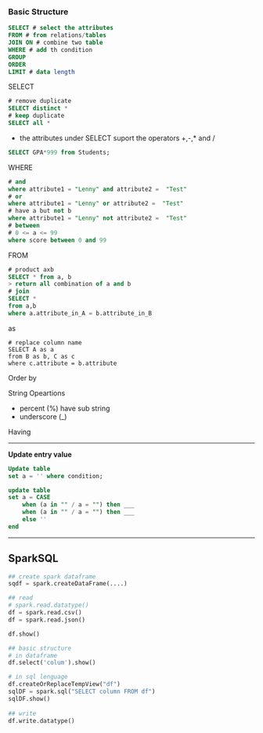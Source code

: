 ### Basic Structure

```sql
SELECT # select the attributes
FROM # from relations/tables
JOIN ON # combine two table
WHERE # add th condition
GROUP
ORDER
LIMIT # data length
```


SELECT

```sql
# remove duplicate
SELECT distinct *
# keep duplicate
SELECT all *
```
- the attributes under SELECT suport the operators +,-,* and /
```sql
SELECT GPA*999 from Students;
```

WHERE
```sql
# and
where attribute1 = "Lenny" and attribute2 =  "Test"
# or
where attribute1 = "Lenny" or attribute2 =  "Test"
# have a but not b
where attribute1 = "Lenny" not attribute2 =  "Test"
# between 
# 0 <= a <= 99
where score between 0 and 99
```

FROM

```sql
# product axb
SELECT * from a, b
> return all combination of a and b
# join
SELECT * 
from a,b 
where a.attribute_in_A = b.attribute_in_B
```

as
```Mysql
# replace column name
SELECT A as a
from B as b, C as c
where c.attribute = b.attribute
```

Order by


String Opeartions
- percent (%) have sub string 
- underscore (_)



Having


***

**Update entry value**
```sql
Update table
set a = '' where condition;

update table
set a = CASE
    when (a in "" / a = "") then ___
    when (a in "" / a = "") then ___
    else ''
end
```


***
 
## SparkSQL

```python
## create spark dataframe
sqdf = spark.createDataFrame(....)

## read 
# spark.read.datatype()
df = spark.read.csv() 
df = spark.read.json()

df.show()

## basic structure
# in dataframe
df.select('colum').show()

# in sql lenguage
df.createOrReplaceTempView("df")
sqlDF = spark.sql("SELECT column FROM df")
sqlDF.show()
 
## write
df.write.datatype()
```
